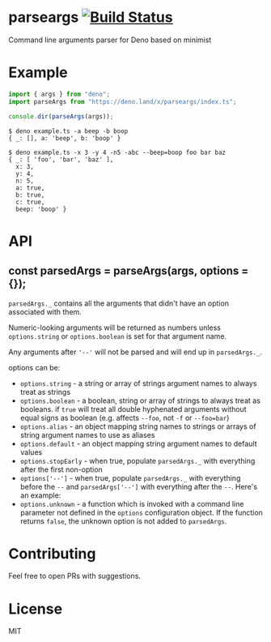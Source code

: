 # parseargs [![Build Status](https://travis-ci.org/bartlomieju/parseargs.svg?branch=master)](https://travis-ci.org/bartlomieju/parseargs)

Command line arguments parser for Deno based on minimist

# Example

``` ts
import { args } from "deno";
import parseArgs from "https://deno.land/x/parseargs/index.ts";

console.dir(parseArgs(args));
```

```
$ deno example.ts -a beep -b boop
{ _: [], a: 'beep', b: 'boop' }
```

```
$ deno example.ts -x 3 -y 4 -n5 -abc --beep=boop foo bar baz
{ _: [ 'foo', 'bar', 'baz' ],
  x: 3,
  y: 4,
  n: 5,
  a: true,
  b: true,
  c: true,
  beep: 'boop' }
```

# API

## const parsedArgs = parseArgs(args, options = {});

`parsedArgs._` contains all the arguments that didn't have an option associated with
them.

Numeric-looking arguments will be returned as numbers unless `options.string` or
`options.boolean` is set for that argument name.

Any arguments after `'--'` will not be parsed and will end up in `parsedArgs._`.

options can be:

* `options.string` - a string or array of strings argument names to always treat as
strings
* `options.boolean` - a boolean, string or array of strings to always treat as
booleans. if `true` will treat all double hyphenated arguments without equal signs
as boolean (e.g. affects `--foo`, not `-f` or `--foo=bar`)
* `options.alias` - an object mapping string names to strings or arrays of string
argument names to use as aliases
* `options.default` - an object mapping string argument names to default values
* `options.stopEarly` - when true, populate `parsedArgs._` with everything after the
first non-option
* `options['--']` - when true, populate `parsedArgs._` with everything before the `--`
and `parsedArgs['--']` with everything after the `--`. Here's an example:
* `options.unknown` - a function which is invoked with a command line parameter not
defined in the `options` configuration object. If the function returns `false`, the
unknown option is not added to `parsedArgs`.

# Contributing

Feel free to open PRs with suggestions.

# License

MIT
